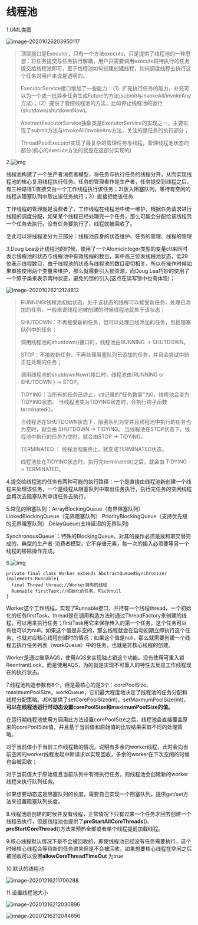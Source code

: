 # 线程池

1.UML类图

![image-20201026203950117](C:\Users\Administrator\AppData\Roaming\Typora\typora-user-images\image-20201026203950117.png)

>
>
>顶层接口是Executor，只有一个方法execute，只是提供了线程池的一种思想：将任务提交与任务执行解耦，用户只需要调用execute将待执行的任务提交给线程池即可，至于线程池如何创建创建线程，如何调度线程去执行这个任务对用户来说是透明的。
>
>ExecutorService接口增加了一些能力：（1）扩充执行任务的能力，补充可以为一个或一批异步任务生成Future的方法(submit与invokeAll/invokeAny方法)；（2）提供了管控线程池的方法，比如停止线程池的运行(shutdown/shutdownNow)。
>
>AbstractExecutorService抽象类是ExecutorService的实现之一，主要实现了submit方法与invokeAll/invokeAny方法，关注的是任务的执行部分；
>
>ThreadPoolExecutor实现了最复杂的管理任务与线程，管理线程池状态的部分(核心的execute方法的就是在这部分实现的)

2.![img](https://mmbiz.qpic.cn/mmbiz_png/hEx03cFgUsXAj6OrUTUDRoG5tCBgm4CJNdb1CmKm2eCv995UKQmO4ia1IiaQ1icnN8OhLWTWQadibyFzyjteNicMicRg/640?wx_fmt=png&tp=webp&wxfrom=5&wx_lazy=1&wx_co=1)

线程池构建了一个生产者消费者模型，将任务与执行任务的线程分开，从而实现线程池的核心复用线程执行任务。任务的管理看作是生产者，任务提交到线程之后，有三种路径1)直接交由一个工作线程执行该任务；2)放入阻塞队列，等待有空闲的线程从阻塞队列中取出该任务执行；3）直接拒绝该任务

工作线程的管理就是消费者了，工作线程在线程池中统一维护，根据任务请求进行线程的调度分配，如果某个线程已经处理完一个任务，那么可能会分配给该线程另一个任务去执行。没有任务要执行了，线程就被回收了。

至此可以将线程池分为三部分：线程池自身的状态维护、任务的管理、线程的管理

3.Doug Lea设计线程池的时候，使用了一个AtomicInteger类型的变量ctl来同时表示线程池的状态与线程池中有效线程的数目，其中高三位表线程池状态，低29位表示线程数目，由于线程池的状态与线程池的数目密切相关，所以在操作时候如果单独使用两个变量来维护，那么就需要引入锁资源，而Doug Lea巧妙的使用了一个原子类来表示两种状态，避免的锁的引入(这点在读写锁中也有体现)；

![image-20201026212124812](C:\Users\Administrator\AppData\Roaming\Typora\typora-user-images\image-20201026212124812.png)

>
>
>RUNNING:线程池初始状态，处于该状态的线程可以接受新任务，处理已添加的任务，一般来说线程池被创建的时候线程池就处于该状态；
>
>SHUTDOWN：不再接受新的任务，但可以处理已经添加的任务，包括阻塞队列中的任务；
>
>调用线程池的shutdown()接口时，线程池由RUNNING -> SHUTDOWN。
>
>STOP：不接收新任务，不再处理阻塞队列已添加的任务，并且会尝试中断正在处理的任务；
>
>调用线程池的shutdownNow()接口时，线程池由(RUNNING or SHUTDOWN ) -> STOP。
>
>TIDYING：当所有的任务已终止，ctl记录的”任务数量”为0，线程池会变为TIDYING状态。
>当线程池变为TIDYING状态时，会执行钩子函数terminated()。
>
>当线程池在SHUTDOWN状态下，阻塞队列为空并且线程池中执行的任务也为空时，就会由 SHUTDOWN -> TIDYING。
>当线程池在STOP状态下，线程池中执行的任务为空时，就会由STOP -> TIDYING。
>
>TERMINATED ： 线程池彻底终止，就变成TERMINATED状态。 
>
>线程池处在TIDYING状态时，执行完terminated()之后，就会由 TIDYING -> TERMINATED。
>
>

4.提交给线程池的任务有两种可能的执行路径：一个是直接由线程池新创建一个线程来处理该任务，一个是线程从阻塞队列中取出任务执行，执行完任务的空闲线程会再次去阻塞队列申请任务去执行。

5.常见的阻塞队列：ArrayBlockingQueue（有界阻塞队列） LinkedBlockingQueue（无界阻塞队列）  PriorityBlockingQueue（支持优先级的无界阻塞队列）  DelayQueue(支持延迟的无界队列)

SynchronousQueue`：特殊的BlockingQueue，对其的操作必须是放和取交替完成的，典型的生产者-消费者模型，它不存储元素，每一次的插入必须要等另一个线程的移除操作完成。

6.![img](https://mmbiz.qpic.cn/mmbiz_png/hEx03cFgUsXAj6OrUTUDRoG5tCBgm4CJibFaUsW5YbgOTr7GEoRPekq9NqvnGY92biaMJodpZMFmA1mZtgAKbpMA/640?wx_fmt=png&tp=webp&wxfrom=5&wx_lazy=1&wx_co=1)

```
private final class Worker extends AbstractQueuedSynchronizer implements Runnable{
  final Thread thread;//Worker持有的线程
  Runnable firstTask;//初始化的任务，可以为null
}
```

Worker这个工作线程，实现了Runnable接口，并持有一个线程thread，一个初始化的任务firstTask。thread是在调用构造方法时通过ThreadFactory来创建的线程，可以用来执行任务；firstTask用它来保存传入的第一个任务，这个任务可以有也可以为null。如果这个值是非空的，那么线程就会在启动初期立即执行这个任务，也就对应核心线程创建时的情况；如果这个值是null，那么就需要创建一个线程去执行任务列表（workQueue）中的任务，也就是非核心线程的创建。

Worker是通过继承AQS，使用AQS来实现独占锁这个功能。没有使用可重入锁ReentrantLock，而是使用AQS，为的就是实现不可重入的特性去反应工作线程现在的执行状态。

7.线程池构造参数有8个，但是最核心的是3个：corePoolSize、maximumPoolSize，workQueue，它们最大程度地决定了线程池的任务分配和线程分配策略。JDK提供了setCorePoolSize(int)、setMaxmumPoolSize(int)，**可以在线程池运行时动态设置corePoolSize和maximumPoolSize的值。**

在运行期线程池使用方调用此方法设置corePoolSize之后，线程池会直接覆盖原来的corePoolSize值，并且基于当前值和原始值的比较结果采取不同的处理策略。

对于当前值小于当前工作线程数的情况，说明有多余的worker线程，此时会向当前空闲的worker线程发起中断请求以实现回收，多余的worker在下次空闲的时候也会被回收；

对于当前值大于原始值且当前队列中有待执行任务，则线程池会创建新的worker线程来执行队列任务。

如果想要动态这是阻塞队列的长度，需要自己实现一个阻塞队列，提供get/set方法来设置阻塞队列长度。

8.线程池刚创建的时候并没有线程，正常情况下只有过来一个任务才回去创建一个线程去执行，但是线程池也提供了**preStartAllCoreThreads**()、**preStartCoreThread**()方法来预热全部或者单个线程提前加载线程。

9.核心线程默认情况下是不会被回收的，即使线程池已经没有任务需要执行，这个时候核心线程会等待新的任务进来但是不会被回收。如果想要核心线程在空闲之后被回收可以设置**allowCoreThreadTimeOut** 为true

10.默认的线程池

![image-20201216211706288](C:\Users\Administrator\AppData\Roaming\Typora\typora-user-images\image-20201216211706288.png)

11.设置线程池大小

![image-20201216212030896](C:\Users\Administrator\AppData\Roaming\Typora\typora-user-images\image-20201216212030896.png)

![image-20201216212044656](C:\Users\Administrator\AppData\Roaming\Typora\typora-user-images\image-20201216212044656.png)

